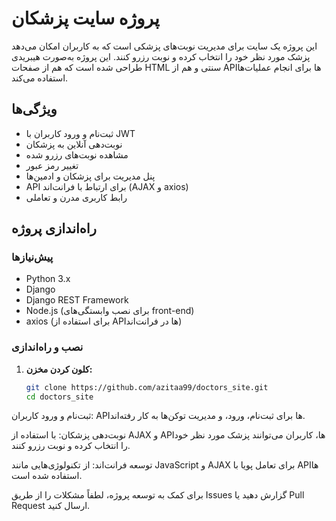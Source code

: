 # پروژه سایت پزشکان

این پروژه یک سایت برای مدیریت نوبت‌های پزشکی است که به کاربران امکان می‌دهد پزشک مورد نظر خود را انتخاب کرده و نوبت رزرو کنند. این پروژه به‌صورت هیبریدی طراحی شده است که هم از صفحات HTML سنتی و هم از API‌ها برای انجام عملیات‌ها استفاده می‌کند.

## ویژگی‌ها
- ثبت‌نام و ورود کاربران با JWT
- نوبت‌دهی آنلاین به پزشکان
- مشاهده نوبت‌های رزرو شده
- تغییر رمز عبور
- پنل مدیریت برای پزشکان و ادمین‌ها
- API برای ارتباط با فرانت‌اند (AJAX و axios)
- رابط کاربری مدرن و تعاملی

## راه‌اندازی پروژه

### پیش‌نیازها
- Python 3.x
- Django
- Django REST Framework
- Node.js (برای نصب وابستگی‌های front-end)
- axios (برای استفاده از API‌ها در فرانت‌اند)

### نصب و راه‌اندازی

1. **کلون کردن مخزن:**
   ```bash
   git clone https://github.com/azitaa99/doctors_site.git
   cd doctors_site

ثبت‌نام و ورود کاربران: API‌ها برای ثبت‌نام، ورود، و مدیریت توکن‌ها به کار رفته‌اند.

نوبت‌دهی پزشکان: با استفاده از AJAX و API‌ها، کاربران می‌توانند پزشک مورد نظر خود را انتخاب کرده و نوبت رزرو کنند.

توسعه
فرانت‌اند: از تکنولوژی‌هایی مانند JavaScript و AJAX برای تعامل پویا با API‌ها استفاده شده است.

برای کمک به توسعه پروژه، لطفاً مشکلات را از طریق Issues گزارش دهید یا Pull Request ارسال کنید.



